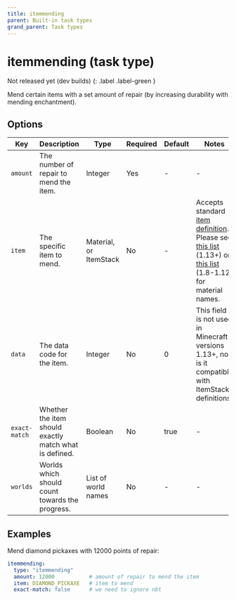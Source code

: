 ```yaml
---
title: itemmending
parent: Built-in task types
grand_parent: Task types
---
```


# itemmending (task type)

Not released yet (dev builds)
{: .label .label-green }

Mend certain items with a set amount of repair (by increasing durability with mending enchantment).

## Options

| Key           | Description                                            | Type                   | Required | Default | Notes                                                                                                                                                                                                                                                       |
|---------------|--------------------------------------------------------|------------------------|----------|---------|-------------------------------------------------------------------------------------------------------------------------------------------------------------------------------------------------------------------------------------------------------------|
| `amount`      | The number of repair to mend the item.                 | Integer                | Yes      | \-      | \-                                                                                                                                                                                                                                                          |
| `item`        | The specific item to mend.                             | Material, or ItemStack | No       | \-      | Accepts standard [item definition](defining_items). Please see [this list](https://hub.spigotmc.org/javadocs/bukkit/org/bukkit/Material.html) (1.13+) or [this list](https://helpch.at/docs/1.12.2/org/bukkit/Material.html) (1.8-1.12) for material names. |
| `data`        | The data code for the item.                            | Integer                | No       | 0       | This field is not used in Minecraft versions 1.13+, nor is it compatible with ItemStack definitions.                                                                                                                                                        |
| `exact-match` | Whether the item should exactly match what is defined. | Boolean                | No       | true    | \-                                                                                                                                                                                                                                                          |
| `worlds`      | Worlds which should count towards the progress.        | List of world names    | No       | \-      | \-                                                                                                                                                                                                                                                          |

## Examples

Mend diamond pickaxes with 12000 points of repair:

``` yaml
itemmending:
  type: "itemmending"
  amount: 12000           # amount of repair to mend the item
  item: DIAMOND_PICKAXE   # item to mend
  exact-match: false      # we need to ignore nbt
```
